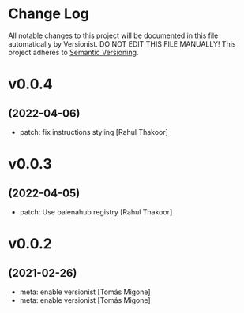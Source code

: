 # Change Log

All notable changes to this project will be documented in this file
automatically by Versionist. DO NOT EDIT THIS FILE MANUALLY!
This project adheres to [Semantic Versioning](http://semver.org/).

# v0.0.4
## (2022-04-06)

* patch: fix instructions styling [Rahul Thakoor]

# v0.0.3
## (2022-04-05)

* patch: Use balenahub registry [Rahul Thakoor]

# v0.0.2
## (2021-02-26)

* meta: enable versionist [Tomás Migone]
* meta: enable versionist [Tomás Migone]
